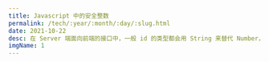```yaml
---
title: Javascript 中的安全整数
permalink: /tech/:year/:month/:day/:slug.html
date: 2021-10-22
desc: 在 Server 端面向前端的接口中，一般 id 的类型都会用 String 来替代 Number，原因是 Javacript 中 Number 最多能精确表示 2^53 - 1，而超长的 id 可能会导致重大问题。那么不禁想问，为什么一定是这个值呢？
imgName: 1
---
```


<Title />

### 简介
在 Server 端面向前端的接口中，一般 id 的类型都会用 `String` 来替代 `Number`，原因是 Javacript 中 `Number` 最多能精确表示 2^53 - 1，而超长的 id 可能会导致重大问题。  
那么不禁想问，为啥一定是这个值呢？

### 什么是安全整数？
Javacript 中的数字类型只有一种：`Number` 类型（这句话可能不一定准确，后来添加了 BigInt），也就是 `64-bit` 的浮点数。其在（-2^53, 2^53）范围内，双精度数表示和整数是一对一的。这个范围内的整数叫做安全整数。

### 为什么是 2^53 - 1
根据 `IEEEE754` 规定，双精度浮点数的有效数字是 52 位。其第一位是符号位[sign]，接着是 11 位的指数位[exponent]，剩下的是 52 位的有效数字位[significand]。  
计算机内部在保存有效数字时，默认第一位总是 1，所以舍去，只保留后面的部分。比如保存 1.01，只存 01，等读取的时候再把第一位 1 加上去。所以 52 位有效数字实际上可以存储 53 位。  
即 `1.1111..1111(小数点后 52 个 1)`，用等比数列相加为 `2^53 - 1`

### 为什么指数位 Exponent 是 11 位
为了保证当 sign 为 0，且 E 的首位也为 0 不被程序当做无效片段舍弃，`IEEE754` 默认 E 的首位为 1，这就是使得 E 转化为十进制时需要减去 1023。  
例：如 E = 10000000001，其十进制数字位 1025，实际代表的指数为 2^(1025 - 1023) = 2^2，即十进制下的指数位为 2。

### 当首位为 1 的时候，怎么表示 0、1、2、3
用指数位和有效数字来组织，下面的指数位均为十进制减掉 1023 后的结果：  
0：指数位 0，有效数字 0  
1：指数位 0，有效数字 1.0  
2：指数位 1，有效数字 1.0  
3：指数位 1，有效数字 1.1

### 存储方式
`2^53 - 1` 存储：符号位 0，指数为 52，尾数：1.1111...1111(小数点后一共 52 个 1)。  
`2^53 - 2` 储存：符号位 0，指数为 52，尾数：1.1111...1110(小数点后一共 51 个 1)。  
以此类推，可以推到 0。可以看到这个过程中，每向下减一，通过修改尾数和指数（有时指数不变），每一个整数都可以由一个浮点数‘模拟’。

### 一些说明
- 为什么 `2^53` 不能算是一个安全的整数？  
因为 `2^53` 的指数位已经达到了 53，损失了一位精度，尽管它确实是`一一对应`的。
```js
Math.pow(2,53) === Math.pow(2,53) + 1 //true
```

- 在 Javascript 中，一些只处理 32 位或者 16 位的运算符（e.g. & | ^ ~ >> >>> <<）在处理之前要把数值全部转化为 32 位（有/无符号）或 16 位，处理完成后再转换 64 位浮点数返回。

### 一些扩展
- [leetcode 大数相加](https://leetcode-cn.com/problems/add-strings/)
- [BigInt](https://developer.mozilla.org/zh-CN/docs/Web/JavaScript/Reference/Global_Objects/BigInt) - 表达比 `2^53 - 1` 更大的数
- [IEEE-754-calculator](http://weitz.de/ieee/)


